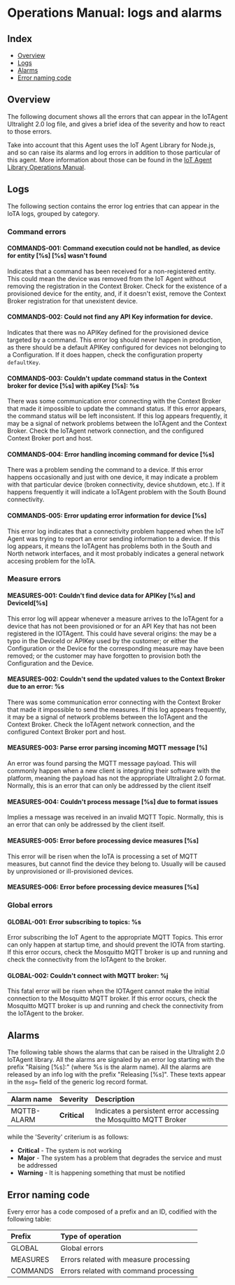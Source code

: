 # Operations Manual: logs and alarms
## Index

* [Overview](#overview)
* [Logs](#logs)
* [Alarms](#alarms)
* [Error naming code](#errorcode)


## <a name="overview"/>  Overview
The following document shows all the errors that can appear in the IoTAgent Ultralight 2.0 log file, and gives a brief
idea of the severity and how to react to those errors.

Take into account that this Agent uses the IoT Agent Library for Node.js, and so can raise its alarms and log errors
in addition to those particular of this agent. More information about those can be found in the
[IoT Agent Library Operations Manual](https://github.com/telefonicaid/iotagent-node-lib/blob/master/doc/operations.md).

## <a name="logs"/>  Logs
The following section contains the error log entries that can appear in the IoTA logs, grouped by category.

### Command errors
#### COMMANDS-001: Command execution could not be handled, as device for entity [%s] [%s] wasn\'t found
Indicates that a command has been received for a non-registered entity. This could mean the device was removed from the
IoT Agent without removing the registration in the Context Broker. Check for the existence of a provisioned device for
the entity, and, if it doesn't exist, remove the Context Broker registration for that unexistent device.

#### COMMANDS-002: Could not find any API Key information for device.
Indicates that there was no APIKey defined for the provisioned device targeted by a command. This error log should never
happen in production, as there should be a default APIKey configured for devices not belonging to a Configuration. If
it does happen, check the configuration property `defaultKey`.

#### COMMANDS-003: Couldn\'t update command status in the Context broker for device [%s] with apiKey [%s]: %s
There was some communication error connecting with the Context Broker that made it impossible to update the command
status. If this error appears, the command status will be left inconsistent. If this log appears frequently, it may be
a signal of network problems between the IoTAgent and the Context Broker. Check the IoTAgent network connection, and
the configured Context Broker port and host.

#### COMMANDS-004: Error handling incoming command for device [%s]
There was a problem sending the command to a device. If this error happens occasionally and just with one device, it may
indicate a problem with that particular device (broken connectivity, device shutdown, etc.). If it happens frequently
it will indicate a IoTAgent problem with the South Bound connectivity.

#### COMMANDS-005: Error updating error information for device [%s]
This error log indicates that a connectivity problem happened when the IoT Agent was trying to report an error sending
information to a device. If this log appears, it means the IoTAgent has problems both in the South and North network
interfaces, and it most probably indicates a general network accesing problem for the IoTA.

### Measure errors
#### MEASURES-001: Couldn\'t find device data for APIKey [%s] and DeviceId[%s]
This error log will appear whenever a measure arrives to the IoTAgent for a device that has not been provisioned or for
an API Key that has not been registered in the IOTAgent. This could have several origins: the may be a typo in the
DeviceId or APIKey used by the customer; or either the Configuration or the Device for the corresponding measure may
have been removed; or the customer may have forgotten to provision both the Configuration and the Device.

#### MEASURES-002: Couldn\'t send the updated values to the Context Broker due to an error: %s
There was some communication error connecting with the Context Broker that made it impossible to send the measures.
If this log appears frequently, it may be a signal of network problems between the IoTAgent and the Context Broker.
Check the IoTAgent network connection, and the configured Context Broker port and host.

#### MEASURES-003: Parse error parsing incoming MQTT message [%]
An error was found parsing the MQTT message payload. This will commonly happen when a new client is integrating their
software with the platform, meaning the payload has not the appropriate Ultralight 2.0 format. Normally, this is an
error that can only be addressed by the client itself

#### MEASURES-004: Couldn\'t process message [%s] due to format issues
Implies a message was received in an invalid MQTT Topic. Normally, this is an error that can only be addressed by the
client itself.

#### MEASURES-005: Error before processing device measures [%s]
This error will be risen when the IoTA is processing a set of MQTT measures, but cannot find the device they belong to.
Usually will be caused by unprovisioned or ill-provisioned devices.

#### MEASURES-006: Error before processing device measures [%s]


### Global errors
#### GLOBAL-001: Error subscribing to topics: %s
Error subscribing the IoT Agent to the appropriate MQTT Topics. This error can only happen at startup time, and should
prevent the IOTA from starting. If this error occurs, check the Mosquitto MQTT broker is up and running and check the
connectivity from the IoTAgent to the broker.

#### GLOBAL-002: Couldn\'t connect with MQTT broker: %j
This fatal error will be risen when the IOTAgent cannot make the initial connection to the Mosquitto MQTT broker. If
this error occurs, check the Mosquitto MQTT broker is up and running and check the connectivity from the IoTAgent to
the broker.

## <a name="alarms"/> Alarms

The following table shows the alarms that can be raised in the Ultralight 2.0 IoTAgent library. All the alarms are signaled by an
error log starting with the prefix "Raising [%s]:" (where %s is the alarm name). All the alarms are released by an info
log with the prefix "Releasing [%s]".  These texts appear in the `msg=` field of the generic log record format.

| Alarm name            | Severity     | Description            |
|:--------------------- |:------------ |:---------------------- |
| MQTTB-ALARM           | **Critical** | Indicates a persistent error accessing the Mosquitto MQTT Broker |

while the 'Severity' criterium is as follows:

* **Critical** - The system is not working
* **Major** - The system has a problem that degrades the service and must be addressed
* **Warning** - It is happening something that must be notified

## <a name="errorcode"/> Error naming code
Every error has a code composed of a prefix and an ID, codified with the following table:

| Prefix           | Type of operation      |
|:---------------- |:---------------------- |
| GLOBAL           | Global errors          |
| MEASURES         | Errors related with measure processing |
| COMMANDS         | Errors related with command processing |
